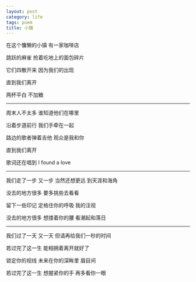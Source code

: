 ```yaml
---
layout: post
category: life
tags: poem
title: 小镇
---
```


在这个慵懒的小镇 有一家咖啡店

跳跃的麻雀 抢着吃地上的面包碎片

它们四散开来 因为我们的出现

直到我们离开

两杯平白 不加糖

---

周末人不太多 谁知道他们在哪里

沿着步道前行 我们手牵在一起

路边的歌者弹着吉他 观众是我和你

直到我们离开

歌词还在唱到 I found a love

---

我们走了一步 又一步 当然还想更远 到天涯和海角

没去的地方很多 要多挑些去看看

留下一些印记 定格住你的呼吸 我的注视

没去的地方很多 想搂着你的腰 看潮起和落日

---

我们过了一天 又一天 但请再给我们一秒的时间

若过完了这一生 能相拥着离开就好了

锁定你的视线 未来在你的深眸里 眉目间

若过完了这一生 想握紧你的手 再多看你一眼

